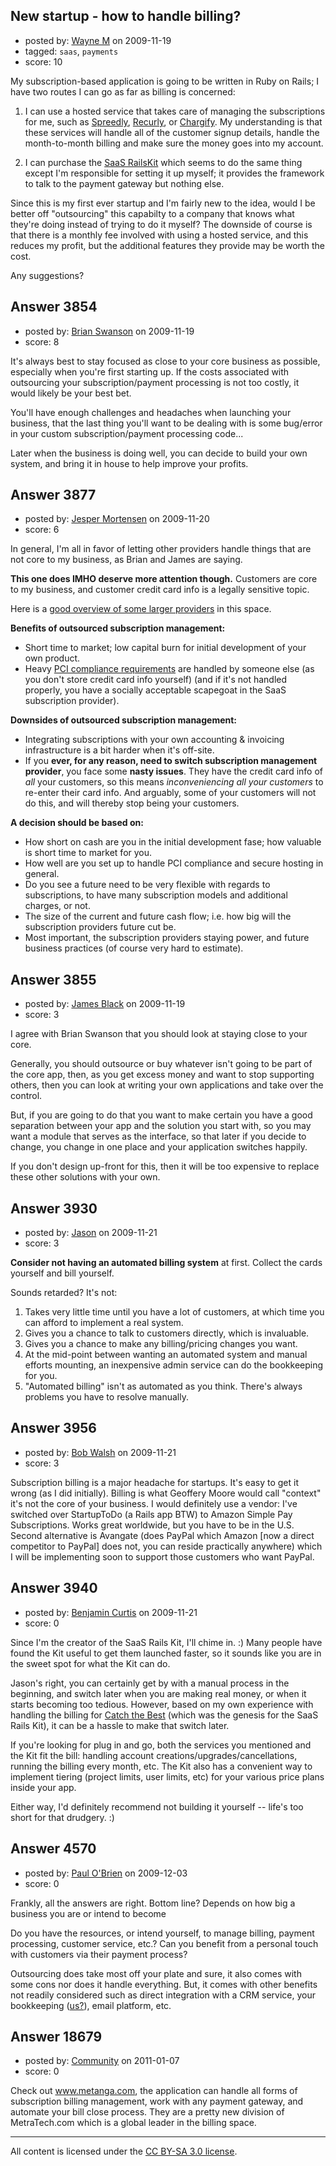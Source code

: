 ## New startup - how to handle billing?

- posted by: [Wayne M](https://stackexchange.com/users/-1/1455-wayne-m) on 2009-11-19
- tagged: `saas`, `payments`
- score: 10

My subscription-based application is going to be written in Ruby on Rails; I have two routes I can go as far as billing is concerned:

1. I can use a hosted service that takes care of managing the subscriptions for me, such as [Spreedly](http://www.spreedly.com), [Recurly](http://www.recurly.com), or [Chargify](http://www.chargify.com).  My understanding is that these services will handle all of the customer signup details, handle the month-to-month billing and make sure the money goes into my account.

2. I can purchase the [SaaS RailsKit](http://www.railskits.com/saas) which seems to do the same thing except I'm responsible for setting it up myself; it provides the framework to talk to the payment gateway but nothing else.

Since this is my first ever startup and I'm fairly new to the idea, would I be better off "outsourcing" this capabilty to a company that knows what they're doing instead of trying to do it myself?  The downside of course is that there is a monthly fee involved with using a hosted service, and this reduces my profit, but the additional features they provide may be worth the cost.

Any suggestions?


## Answer 3854

- posted by: [Brian Swanson](https://stackexchange.com/users/-1/1150-brian-swanson) on 2009-11-19
- score: 8

It's always best to stay focused as close to your core business as possible, especially when you're first starting up.  If the costs associated with outsourcing your subscription/payment processing is not too costly, it would likely be your best bet.  

You'll have enough challenges and headaches when launching your business, that the last thing you'll want to be dealing with is some bug/error in your custom subscription/payment processing code...

Later when the business is doing well, you can decide to build your own system, and bring it in house to help improve your profits.




## Answer 3877

- posted by: [Jesper Mortensen](https://stackexchange.com/users/-1/1261-jesper-mortensen) on 2009-11-20
- score: 6

<p>In general, I'm all in favor of letting other providers handle things that are not core to my business, as Brian and James are saying.</p>

<p><strong>This one does IMHO deserve more attention though.</strong> Customers are core to my business, and customer credit card info is a legally sensitive topic.</p>

<p>Here is a <a href="http://blogs.zdnet.com/SAAS/?p=484">good overview of some larger providers</a> in this space.</p>

<p><strong>Benefits of outsourced subscription management:</strong></p>

<ul>
<li>Short time to market; low capital burn for initial development of your own product.</li>
<li>Heavy <a href="http://en.wikipedia.org/wiki/Payment%5FCard%5FIndustry%5FData%5FSecurity%5FStandard">PCI compliance requirements</a> are handled by someone else (as you don't store credit card info yourself) (and if it's not handled properly, you have a socially acceptable scapegoat in the SaaS subscription provider).</li>
</ul>

<p><strong>Downsides of outsourced subscription management:</strong></p>

<ul>
<li>Integrating subscriptions with your own accounting &amp; invoicing infrastructure is a bit harder when it's off-site.</li>
<li>If you <strong>ever, for any reason, need to switch subscription management provider</strong>, you face some <strong>nasty issues</strong>. They have the credit card info of <em>all</em> your customers, so this means <em>inconveniencing all your customers</em> to re-enter their card info. And arguably, some of your customers will not do this, and will thereby stop being your customers.</li>
</ul>

<p><strong>A decision should be based on:</strong></p>

<ul>
<li>How short on cash are you in the initial development fase; how valuable is short time to market for you.</li>
<li>How well are you set up to handle PCI compliance and secure hosting in general.</li>
<li>Do you see a future need to be very flexible with regards to subscriptions, to have many subscription models and additional charges, or not.</li>
<li>The size of the current and future cash flow; i.e. how big will the subscription providers future cut be.</li>
<li>Most important, the subscription providers staying power, and future business practices (of course very hard to estimate).</li>
</ul>



## Answer 3855

- posted by: [James Black](https://stackexchange.com/users/-1/1074-james-black) on 2009-11-19
- score: 3

I agree with Brian Swanson that you should look at staying close to your core.

Generally, you should outsource or buy whatever isn't going to be part of the core app, then, as you get excess money and want to stop supporting others, then you can look at writing your own applications and take over the control.

But, if you are going to do that you want to make certain you have a good separation between your app and the solution you start with, so you may want a module that serves as the interface, so that later if you decide to change, you change in one place and your application switches happily.

If you don't design up-front for this, then it will be too expensive to replace these other solutions with your own.


## Answer 3930

- posted by: [Jason](https://stackexchange.com/users/-1/2-jason) on 2009-11-21
- score: 3

**Consider not having an automated billing system** at first.  Collect the cards yourself and bill yourself.

Sounds retarded?  It's not:

 1. Takes very little time until you have a lot of customers, at which time you can afford to implement a real system.
 1. Gives you a chance to talk to customers directly, which is invaluable.
 1. Gives you a chance to make any billing/pricing changes you want.
 1. At the mid-point between wanting an automated system and manual efforts mounting, an inexpensive admin service can do the bookkeeping for you.
 1. "Automated billing" isn't as automated as you think.  There's always problems you have to resolve manually.


## Answer 3956

- posted by: [Bob Walsh](https://stackexchange.com/users/-1/346-bob-walsh) on 2009-11-21
- score: 3

Subscription billing is a major headache for startups. It's easy to get it wrong (as I did initially). Billing is what Geoffery Moore would call "context" it's not the core of your business. I would definitely use a vendor: I've switched over StartupToDo (a Rails app BTW) to Amazon Simple Pay Subscriptions. Works great worldwide, but you have to be in the U.S. Second alternative is Avangate (does PayPal which Amazon [now a direct competitor to PayPal] does not, you can reside practically anywhere) which I will be implementing soon to support those customers who want PayPal.


## Answer 3940

- posted by: [Benjamin Curtis](https://stackexchange.com/users/-1/1615-benjamin-curtis) on 2009-11-21
- score: 0

<p>Since I'm the creator of the SaaS Rails Kit, I'll chime in. :)  Many people have found the Kit useful to get them launched faster, so it sounds like you are in the sweet spot for what the Kit can do.  </p>

<p>Jason's right, you can certainly get by with a manual process in the beginning, and switch later when you are making real money, or when it starts becoming too tedious.  However, based on my own experience with handling the billing for <a href="http://catchthebest.com/" rel="nofollow">Catch the Best</a> (which was the genesis for the SaaS Rails Kit), it can be a hassle to make that switch later.</p>

<p>If you're looking for plug in and go, both the services you mentioned and the Kit fit the bill: handling account creations/upgrades/cancellations, running the billing every month, etc.  The Kit also has a convenient way to implement tiering (project limits, user limits, etc) for your various price plans inside your app.</p>

<p>Either way, I'd definitely recommend not building it yourself -- life's too short for that drudgery. :)</p>



## Answer 4570

- posted by: [Paul O'Brien](https://stackexchange.com/users/-1/759-paul-o-brien) on 2009-12-03
- score: 0

<p>Frankly, all the answers are right.  Bottom line? Depends on how big a business you are or intend to become</p>

<p>Do you have the resources, or intend yourself, to manage billing, payment processing, customer service, etc.?  Can you benefit from a personal touch with customers via their payment process?</p>

<p>Outsourcing does take most off your plate and sure, it also comes with some cons nor does it handle everything.  But, it comes with other benefits not readily considered such as direct integration with a CRM service, your bookkeeping (<a href="http://outright.com" rel="nofollow">us?</a>), email platform, etc.</p>



## Answer 18679

- posted by: [Community](https://stackexchange.com/users/-1/-1-community) on 2011-01-07
- score: 0

Check out www.metanga.com, the application can handle all forms of subscription billing management, work with any payment gateway, and automate your bill close process. They are  a pretty new division of MetraTech.com which is a global leader in the billing space.



---

All content is licensed under the [CC BY-SA 3.0 license](https://creativecommons.org/licenses/by-sa/3.0/).

